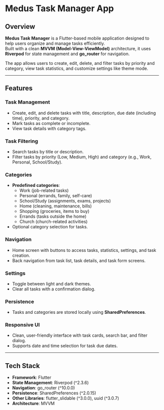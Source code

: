 # Medus Task Manager App

## Overview
**Medus Task Manager** is a Flutter-based mobile application designed to help users organize and manage tasks efficiently.  
Built with a clean **MVVM (Model-View-ViewModel)** architecture, it uses **Riverpod** for state management and **go_router** for navigation.  

The app allows users to create, edit, delete, and filter tasks by priority and category, view task statistics, and customize settings like theme mode.

---

## Features

### Task Management
- Create, edit, and delete tasks with title, description, due date (including time), priority, and category.  
- Mark tasks as complete or incomplete.  
- View task details with category tags.  

### Task Filtering
- Search tasks by title or description.  
- Filter tasks by priority (Low, Medium, High) and category (e.g., Work, Personal, School/Study).  

### Categories
- **Predefined categories**:  
  - Work (job-related tasks)  
  - Personal (errands, family, self-care)  
  - School/Study (assignments, exams, projects)  
  - Home (cleaning, maintenance, bills)  
  - Shopping (groceries, items to buy)  
  - Errands (tasks outside the home)  
  - Church (church-related activities)  
- Optional category selection for tasks.  

### Navigation
- Home screen with buttons to access tasks, statistics, settings, and task creation.  
- Back navigation from task list, task details, and task form screens.  

### Settings
- Toggle between light and dark themes.  
- Clear all tasks with a confirmation dialog.  

### Persistence
- Tasks and categories are stored locally using **SharedPreferences**.  

### Responsive UI
- Clean, user-friendly interface with task cards, search bar, and filter dialog.  
- Supports date and time selection for task due dates.  

---

## Tech Stack
- **Framework**: Flutter  
- **State Management**: Riverpod (^2.3.6)  
- **Navigation**: go_router (^10.0.0)  
- **Persistence**: SharedPreferences (^2.0.15)  
- **Other Libraries**: flutter_slidable (^3.0.0), uuid (^3.0.7)  
- **Architecture**: MVVM  
